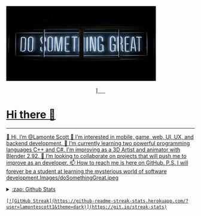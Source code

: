 <img height="200px" width="400px" src=Images/doSomethingGreat.jpeg>


<p align="center">
    <a href="" alt="">
        <img src="">]
    <a href="" alt="">
        <img src="">
     <a href="" alt="">
        <img src="">
     <a href="" alt="">
        <img src="">
     <a href="" alt="">
        <img src="">
     <a href="" alt="">
        <img src="">
     <!--Donwload, other, Website, Github Last Commit, Github repo, Github repo size-->
    
</p>


# Hi there 👋


<hr height="2px">


👋 Hi, I’m @Lamonte Scott
👀 I’m interested in mobile, game, web, UI, UX, and backend development.
🌱 I’m currently learning two powerful programming languages C++ and C#.
I'm improving as a 3D Artist and animator with Blender 2.92.
💞️ I’m looking to collaborate on projects that will push me to improve as an developer.
📫 How to reach me is here on GitHub.
P.S. I will forever be a student at learning the mysterious world of software development.Images/doSomethingGreat.jpeg



<details>
    <summary>:zap: Github Stats </summary>
    
   
  <img align="center" src="https://github-readme-stats.vercel.app/api?username=lamontescott&theme=tokyonight&show_icons=true">
    
    
  <img align="center" src="https://github-readme-stats.vercel.app/api/top-langs/?username=lamontescott&layout=compact&theme=tokyonight">
   
</details>
         

    
    [![GitHub Streak](https://github-readme-streak-stats.herokuapp.com/?user=lamontescott1&theme=dark)](https://git.io/streak-stats)

    

[Website]: https://lamontescott.github.io/personal-website/
[Linkedin]: https://www.linkedin.com/in/lamontescott?lipi=urn%3Ali%3Apage%3Ad_flagship3_profile_view_base_contact_details%3BOsdbI1Z%2BRZS3k87PffWzqA%3D%3D




